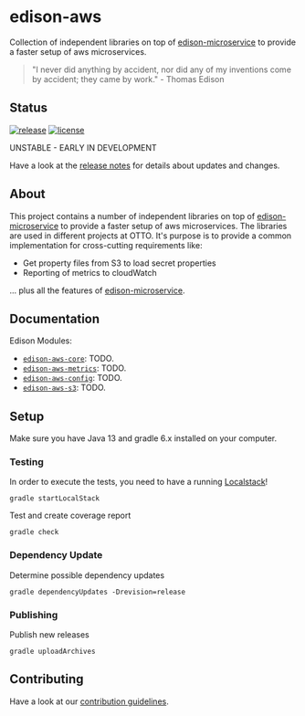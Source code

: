 # edison-aws

Collection of independent libraries on top of [edison-microservice](https://github.com/otto-de/edison-microservice) to provide a faster setup of aws microservices.

> "I never did anything by accident, nor did any of my inventions come by accident; they came by work." - Thomas Edison

## Status

[![release](https://maven-badges.herokuapp.com/maven-central/de.otto.edison/edison-aws-core/badge.svg)](https://maven-badges.herokuapp.com/maven-central/de.otto.edison/edison-aws-core)
[![license](https://img.shields.io/github/license/otto-de/edison-aws.svg)](./LICENSE)

UNSTABLE - EARLY IN DEVELOPMENT

Have a look at the [release notes](CHANGELOG.md) for details about updates and changes.

## About

This project contains a number of independent libraries on top of [edison-microservice](https://github.com/otto-de/edison-microservice) to provide a faster setup of aws microservices.
The libraries are used in different projects at OTTO.
It's purpose is to provide a common implementation for cross-cutting requirements like:

* Get property files from S3 to load secret properties
* Reporting of metrics to cloudWatch

... plus all the features of [edison-microservice](https://github.com/otto-de/edison-microservice).

## Documentation

Edison Modules:
* [`edison-aws-core`](edison-aws-core/README.md): TODO.
* [`edison-aws-metrics`](edison-aws-metrics/README.md): TODO.
* [`edison-aws-config`](edison-aws-config/README.md): TODO.
* [`edison-aws-s3`](edison-aws-s3/README.md): TODO.

## Setup

Make sure you have Java 13 and gradle 6.x installed on your computer.

### Testing

In order to execute the tests, you need to have a running [Localstack](https://github.com/localstack/localstack)!
    
    gradle startLocalStack

Test and create coverage report

    gradle check

### Dependency Update

Determine possible dependency updates

    gradle dependencyUpdates -Drevision=release

### Publishing

Publish new releases

    gradle uploadArchives


## Contributing

Have a look at our [contribution guidelines](CONTRIBUTING.md).
